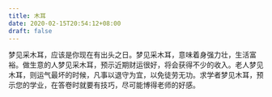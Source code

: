 ```yaml
---
title: 木耳
date: 2020-02-15T20:54:12+08:00
draft: false
---
```


梦见采木耳，应该是你现在有出头之日。梦见采木耳，意味着身强力壮，生活富裕。做生意的人梦见采木耳，预示近期财运很好，将会获得不少的收入。老人梦见木耳，则运气最坏的时候，凡事以退守为宜，以免徒劳无功。求学者梦见木耳，预示您的学业，在答卷时就要有技巧，尽可能博得老师的好感。